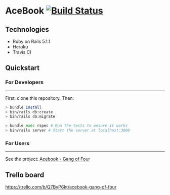 # AceBook [![Build Status](https://travis-ci.org/acodeguy/acebook-rails-gang-of-four.svg?branch=master)](https://travis-ci.org/acodeguy/acebook-rails-gang-of-four)

## Technologies
- Ruby on Rails 5.1.1
- Heroku
- Travis CI

## Quickstart

### For Developers
---

First, clone this repository. Then:

```bash
> bundle install
> bin/rails db:create
> bin/rails db:migrate

> bundle exec rspec # Run the tests to ensure it works
> bin/rails server # Start the server at localhost:3000
```

### For Users
---
See the project: [Acebook - Gang of Four](https://acebook-gang-of-four.herokuapp.com)

## Trello board

https://trello.com/b/Q7ByP6kt/acebook-gang-of-four
